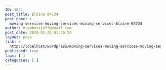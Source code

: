 ```yaml
---
ID: 1841
post_title: Blaine 04734
post_name: >
  moving-services-moving-services-moving-services-blaine-04734
author: mrgabonijeff@gmail.com
post_date: 2018-03-28 01:36:50
layout: page
link: >
  http://localhost/wordpress/moving-services-moving-services-moving-services-blaine-04734/
published: true
tags: [ ]
categories: [ ]
---
```

